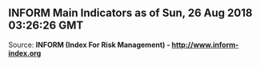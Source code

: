 ## INFORM Main Indicators as of Sun, 26 Aug 2018 03:26:26 GMT

Source: **INFORM (Index For Risk Management) - http://www.inform-index.org**